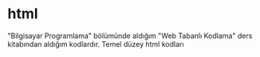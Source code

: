 # html
"Bilgisayar Programlama" bölümünde aldığım "Web Tabanlı Kodlama" ders kitabından aldığım kodlardır.
Temel düzey html kodları
